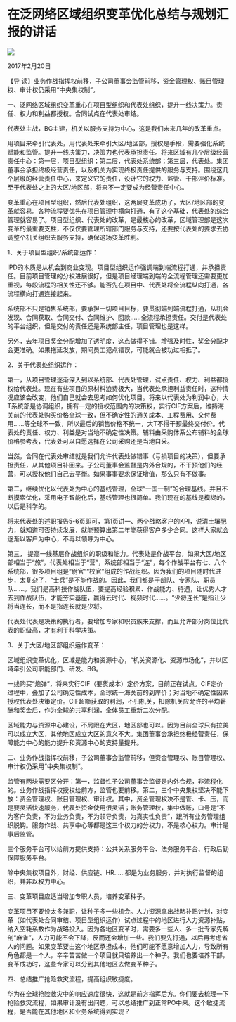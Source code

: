 # 在泛网络区域组织变革优化总结与规划汇报的讲话
<img class="pv" src="https://api.visitor.plantree.me/visitor-badge/pv?namespace=plantree.me&key=renzhengfei-speeches/在泛网络区域组织变革优化总结与规划汇报的讲话.md">


2017年2月20日



【导  读】业务作战指挥权前移，子公司董事会监管前移，资金管理权、账目管理权、审计权仍采用“中央集权制”。



一、泛网络区域组织变革重心在项目型组织和代表处组织，提升一线决策力。责任、权力和利益都授权。合同试点在代表处审结。

代表处主战，BG主建，机关以服务支持为中心，这是我们未来几年的改革重点。

用项目来牵引代表处，用代表处来牵引大区/地区部，授权是手段，需要强化系统赋能和监管。提升一线决策力，决策力也代表承担责任。将来区域有几个层级经营责任中心：第一层，项目型组织；第二层，代表处系统部；第三层，代表处。集团董事会承担终极经营责任，以及机关为实现终极责任提供的服务与支持。围绕这几个层级的经营责任中心，来定义它的责任，设计它的权力、监管、干部评价标准。至于代表处之上的大区/地区部，将来不一定要成为经营责任中心。

变革重心在项目型组织，然后代表处组织，这两层变革成功了，大区/地区部的变革就容易。各种流程要优先在项目管理中横向打通，有了这个基础，代表处的综合管理就容易了。项目型组织、代表处的改革，是最核心的改革，区域管理部是这次变革的最重要支柱，不仅仅要管理所辖部门服务与支持，还要按代表处的要求去协调整个机关组织去服务支持，确保这场变革胜利。

1、关于项目型组织/系统部运作：

IPD的本质是从机会到商业变现。项目型组织运作强调端到端流程打通，并承担责任。目前项目管理的分权进展很好，但是项目经理端到端的全流程管理还需要更加重视，每段流程的相关性还不够。能否先在项目中、代表处将全流程纵向打通，各流程横向打通连接起来。

系统部不只是销售系统部，要承担一切项目目标，要贯彻端到端流程打通，从机会发现、合同获取、合同交付、合同维护、回款……全流程承担责任。交付是代表处的平台组织，但是交付的责任还是系统部主任，项目管理也是这样。

另外，去年项目奖金分配增加了透明度，这点做得不错。增强及时性，奖金分配才会更准确。如果拖延发放，期间员工犯点错误，可能就会被功过相抵了。

2、关于代表处组织运作：

第一，从项目管理逐渐深入到以系统部、代表处管理，试点责任、权力、利益都授权给代表处。现在有些项目的原材料浪费极大，当代表处承担利益责任时，这种情况应该会改变，他们自己就会去思考如何优化项目。将来以代表处为利润中心，大T系统部是协调组织，拥有一定的授权范围内的决策权，实行CIF方案后，维持海关前的代表处购买价格全球一致，但不确定性的通关成本、工程费用、交付费用……等全球不一致，所以最后的销售价格不统一，大T不得干预最终交付价。代表处的责任、权力、利益是对当地不确定性决策。辅料由采购体系公布辅料的全球价格参考表，代表处可以自愿选择在公司采购还是当地自采。

当然，合同在代表处审结就是我们允许代表处做错事（亏损项目的决策），但要承担责任，从其他项目补回来。子公司董事会监督是内外合规的，不干预他们的经营，可以授权他们自己去平衡。如果事事要求保证增值，那么只有不做事。

第二，继续优化以代表处为中心的基线管理，全球“一国一制”的合理基线。并且不断摸索优化，采用电子智能化后，基线管理也很简单。我们现在的基线是模糊的，以后是科学的。

将来代表处的述职报告5-6页即可，第1页讲一、两个战略客户的KPI，说清土壤肥力，就知道可否持续发展，就能预算出第二年能获得客户多少合同。这样大家就会逐渐以客户为中心，不再以领导为中心。

第三， 提高一线基层作战组织的职级和能力。代表处是作战平台，如果大区/地区部相当于“旅”，代表处相当于“营”，系统部相当于“连”，每个作战平台有七、八个系统部，很多项目组是“尉官”“校官”组成的作战组织。因为我们的项目随时代进步，太复杂了，“士兵”是不能作战的。因此，我们都是干部队、专家队、职员队……。我们是高科技作战队伍，要提高经验积累、作战能力、待遇，让优秀人才去到作战队伍，才能夯实基座，赢得云时代、视频时代……。“少将连长”是指让少将当连长，而不是指连长就是少将。

代表处代表是决策的执行者，要增加专家和职员族来支撑，而且允许部分岗位比代表的职级高，才有利于科学决策。

3、关于大区/地区部组织运作变革：

区域组织变革优化，区域是能力和资源中心，“机关资源化、资源市场化”，并以区域牵引公司职能部门、研发、BG。

一线购买“炮弹”，将来实行CIF（要货成本）定价方案，目前正在试点。CIF定价过程中，叠加了公司确定性成本，全球统一海关前的到岸价；对当地不确定性因素授权代表处决策定价。CIF超额获取的利润，不归机关，扣除机关应允许的平均薪酬和奖金后，作为全球的共享利润，全体员工重新二次分配。

区域能力与资源中心建设，不局限在大区，地区部也可以。因为目前全球只有拉美可以成立大区，其他地区成立大区的意义不大。集团董事会承担终极经营责任，保障能力中心的能力提升和资源中心的支持量提升。

二、业务作战指挥权前移，子公司董事会监管前移，但资金管理权、账目管理权、审计权仍采用“中央集权制”。

监管有两块需要区分开：第一，监督性子公司董事会监督是内外合规，非流程化的。业务作战指挥权授权给前方，监管也要前移。第二，三个中央集权坚决不能下放：资金管理权、账目管理权、审计权。其中，资金管理权决不是管、卡、压，而是要灵活快速服务，代表处资金使用很灵活；账务管理权，集中做账，口号是“不为客户负责，不为业务负责，不为领导负责，为真实性负责”，跟所有业务管理组织脱钩。服务作战、共享中心等都是这三个权力的分权力，不是核心权力。审计是事后监管。

三个服务平台可以给前方提供支持：公共关系服务平台、法务服务平台、行政后勤保障服务平台。

除中央集权项目外，财经、供应链、HR……都是为业务服务，并对执行监督的组织，并非以权力中心。

三、变革项目应适当增加专职人员，培养变革种子。

变革项目不要设太多兼职，让种子多一些机会。人力资源拿出战略补贴计划，对变革（如代表处合同审结、项目型组织运作）试点过程中的地区进行人力资源补贴，纳入空耗系数作为战略投入。因为各地区变革时，需要多一些人、多一批专家先解剖“麻雀”，人力可能不会下降，反而还会增加一些。我们要先打通，以后再考虑省人的问题。如果变革要由这个地区承担成本，他们可能不愿意增加人力，导致所有角色都是一个人，辛辛苦苦做一个项目就只培养出一个种子。我们也要培养干部，变革成功时，这些专家可以分到其他地区去做变革种子。

四、总结推广抢险救灾流程，提高组织敏捷度。

华为在全球抢险救灾中的响应速度很快，这就是前方指挥后方。你们要去梳理一下抢险救灾流程，如果审计没有出问题，可以总结推广到正常PO中来。这个敏捷流程，是否能在其他地区和业务系统得到实现？
